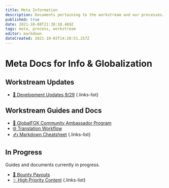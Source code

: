 ```yaml
---
title: Meta Information
description: Documents pertaining to the workstream and our processes.
published: true
date: 2021-10-08T21:38:10.469Z
tags: meta, process, workstream
editor: markdown
dateCreated: 2021-10-03T14:28:51.257Z
---
```


# Meta Docs for Info & Globalization 

## Workstream Updates

* [📢 Development Updates 9/29](https://shapeshift.one/interactive/getting-started/)
{.links-list}

## Workstream Guides and Docs

* [🦊 GlobalFOX Community Ambassador Program](/meta/globalfox-program)
* [🌐 Translation Workflow](/meta/translation-flow)
* [✍ Markdown Cheatsheet](/meta/markdown)
{.links-list}

## In Progress

Guides and documents currently in progress.

* [💸 Bounty Payouts](/meta/bounty-payouts)
* [✨ High Priority Content](/meta/priority-content)
{.links-list}
